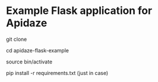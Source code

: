 # Example Flask application for Apidaze
git clone

cd apidaze-flask-example

source bin/activate

pip install -r requirements.txt (just in case)
